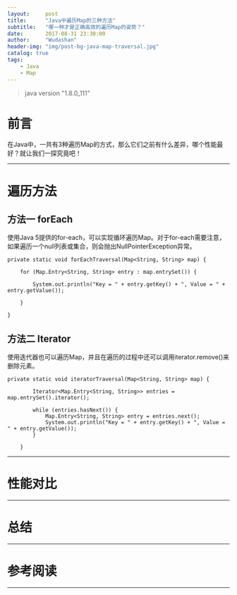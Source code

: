 ```yaml
---
layout:     post
title:      "Java中遍历Map的三种方法"
subtitle:   "哪一种才是正确高效的遍历Map的姿势？"
date:       2017-08-31 23:30:00
author:     "Wudashan"
header-img: "img/post-bg-java-map-traversal.jpg"
catalog: true
tags:
    - Java
    - Map
---
```



> java version "1.8.0_111"

# 前言

在Java中，一共有3种遍历Map的方式，那么它们之前有什么差异，哪个性能最好？就让我们一探究竟吧！

---

# 遍历方法

## 方法一 forEach

使用Java 5提供的for-each，可以实现循环遍历Map。对于for-each需要注意，如果遍历一个null列表或集合，则会抛出NullPointerException异常。

```
private static void forEachTraversal(Map<String, String> map) {

    for (Map.Entry<String, String> entry : map.entrySet()) {

        System.out.println("Key = " + entry.getKey() + ", Value = " + entry.getValue());

    }

}
```

## 方法二 Iterator

使用迭代器也可以遍历Map，并且在遍历的过程中还可以调用iterator.remove()来删除元素。

```
private static void iteratorTraversal(Map<String, String> map) {

        Iterator<Map.Entry<String, String>> entries = map.entrySet().iterator();
        
        while (entries.hasNext()) {
            Map.Entry<String, String> entry = entries.next();
            System.out.println("Key = " + entry.getKey() + ", Value = " + entry.getValue());
        }

    }
```

---

# 性能对比

---

# 总结

---

# 参考阅读

---